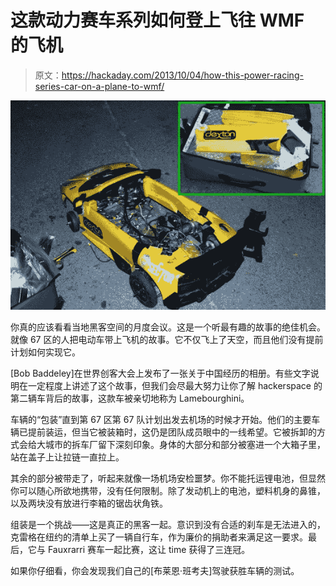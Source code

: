 # 这款动力赛车系列如何登上飞往 WMF 的飞机

> 原文：<https://hackaday.com/2013/10/04/how-this-power-racing-series-car-on-a-plane-to-wmf/>

![pwrc-on-a-plane](img/c42712f00e566e8e15ac4c12ca29b2fb.png)

你真的应该看看当地黑客空间的月度会议。这是一个听最有趣的故事的绝佳机会。就像 67 区的人把电动车带上飞机的故事。它不仅飞上了天空，而且他们没有提前计划如何实现它。

[Bob Baddeley]在世界创客大会上发布了一张关于中国经历的相册。有些文字说明在一定程度上讲述了这个故事，但我们会尽最大努力让你了解 hackerspace 的第二辆车背后的故事，这款车被亲切地称为 Lamebourghini。

车辆的“包装”直到第 67 区第 67 队计划出发去机场的时候才开始。他们的主要车辆已提前装运，但当它被装箱时，这仍是团队成员眼中的一线希望。它被拆卸的方式会给大城市的拆车厂留下深刻印象。身体的大部分和部分被塞进一个大箱子里，站在盖子上让拉链一直拉上。

其余的部分被带走了，听起来就像一场机场安检噩梦。你不能托运锂电池，但显然你可以随心所欲地携带，没有任何限制。除了发动机上的电池，塑料机身的鼻锥，以及两块没有放进行李箱的锯齿状角铁。

组装是一个挑战——这是真正的黑客一起。意识到没有合适的刹车是无法进入的，克雷格在纽约的清单上买了一辆自行车，作为廉价的捐助者来满足这一要求。最后，它与 Fauxrarri 赛车一起比赛，这让 time 获得了三连冠。

如果你仔细看，你会发现我们自己的[布莱恩·班考夫]驾驶获胜车辆的测试。